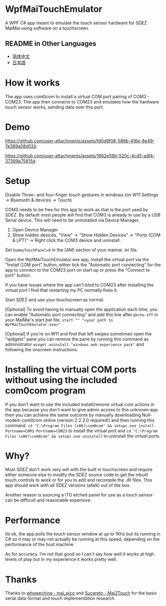 ﻿
# WpfMaiTouchEmulator
A WPF C# app meant to emulate the touch sensor hardware for SDEZ MaiMai using software on a touchscreen.

## README in Other Languages

- [简体中文](README.zh.md)
- [日本語](README.jp.md)

# How it works
The app uses com0com to install a virtual COM port pairing of COM3 - COM23. The app then connects to COM23 and emulates how the hardware touch sensor works, sending data over this port.

# Demo


https://github.com/user-attachments/assets/fd0d8f08-586b-416e-8e49-7e389a08d02b



https://github.com/user-attachments/assets/1862e59b-520c-4cd5-adf4-37389a75815d



# Setup
Disable Three- and four-finger touch gestures in windows (on W11 Settings -> Bluetooth & devices -> Touch)

COM3 needs to be free for this app to work as that is the port used by SDEZ. By default most people will find that COM3 is already in use by a USB Serial device. This will need to be uninstalled via Device Manager,
1. Open Device Manager
2. Show hidden devices. "View" -> "Show Hidden Devices" -> "Ports (COM & LPT)" -> Right click the COM3 device and uninstall.

Set `DummyTouchPanel=0` in the [AM] section of your maimai .ini file.

Open the WpfMaiTouchEmulator.exe app, Install the virtual port via the "Install COM port" button, either tick the "Automatic port connecting" for the app to connect to the COM23 port on start up or press the "Connect to port" button.

If you have issues where the app can't bind to COM23 after installing the virtual port I find that restarting my PC normally fixes it.

Start SDEZ and use your touchscreen as normal.

[Optional] To avoid having to manually open the application each time, you can enable "Automatic port connecting" and add this line after `@echo off` in your MaiMai's start.bat file. `start "" "<your path to WpfMaiTouchEmulator.exe>"`

[Optional] If you're on W11 and find that left swipes sometimes open the "widgets" pane you can remove the pane by running this command as administrator `winget uninstall "windows web experience pack"` and following the onscreen instructions.

# Installing the virtual COM ports without using the included com0com program
If you don't want to use the included install/remove virtual com actions in the app because you don't want to give admin access to this unknown app then you can achieve the same outcome by manually downloading Null-modem com0com online (version 2.2.2.0 required!) and then running this command.
`cd "C:\Program Files (x86)\com0com" && setupc.exe install Portname=COM3 Portname=COM23` to install the virtual port and
`cd "C:\Program Files (x86)\com0com" && setupc.exe uninstall` to uninstall the virtual ports.

# Why?
Most SDEZ don't work very will with the built in touchscreen and require either someone else to modify the SDEZ source code to get the inbuilt touch controls to work or for you to edit and recompile the .dll files. This app should work with all SDEZ versions (afaik) out of the box.

Another reason is sourcing a ITO etched panel for use as a touch sensor can be difficult and reasonable expensive.

# Performance
Its ok, the app polls the touch sensor window at *up to* 1Khz but its running in C# so it may or may not actually be running at this speed, depending on the performance of the host machine.

As for accuracy. I'm not that good so I can't say how well it works at high levels of play but in my experience it works pretty well.

# Thanks
Thanks to [whowechina - mai_pico](https://github.com/whowechina/mai_pico) and [Sucareto - Mai2Touch](https://github.com/Sucareto/Mai2Touch)  for the basic serial data format and touch implementation research.
